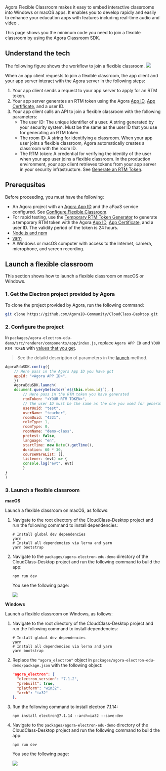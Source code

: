 Agora Flexible Classroom makes it easy to embed interactive classrooms into Windows or macOS apps. It enables you to develop rapidly and easily to enhance your education apps with features including real-time audio and video .

This page shows you the minimum code you need to join a flexible classroom by using the Agora Classroom SDK.

## Understand the tech

The following figure shows the workflow to join a flexible classroom.
![](https://web-cdn.agora.io/docs-files/1623309158910)

When an app client requests to join a flexible classroom, the app client and your app server interact with the Agora server in the following steps:

1. Your app client sends a request to your app server to apply for an RTM token.
2. Your app server generates an RTM token using the Agora [App ID](./Agora%20Platform/get_appid_token?platform=All%20Platforms#get-the-app-id), [App Certificate](./Agora%20Platform/get_appid_token?platform=All%20Platforms#get-the-app-certificate), and a user ID.
3. Your app client calls an API to join a flexible classroom with the following parameters:
   - The user ID: The unique identifier of a user. A string generated by your security system. Must be the same as the user ID that you use for generating an RTM token.
   - The room ID: A string for identifying a classroom. When your app user joins a flexible classroom, Agora automatically creates a classroom with the room ID.
   - The RTM token: A credential for verifying the identity of the user when your app user joins a flexible classroom. In the production environment, your app client retrieves tokens from your app server in your security infrastructure. See [Generate an RTM Token](https://docs.agora.io/en/Real-time-Messaging/token_server_rtm).

## Prerequsites

Before proceeding, you must have the following:

- An Agora project with an [Agora App ID](./Agora%20Platform/get_appid_token?platform=All%20Platforms#get-the-app-id) and the aPaaS service configured. See [Configure Flexible Classroom](./agora_class_prep).
- For rapid testing, use the [Temporary RTM Token Generator](https://webdemo.agora.io/token-builder/) to generate a temporary RTM token with the Agora [App ID](./Agora%20Platform/get_appid_token?platform=All%20Platforms#get-the-app-id), [App Certificate](./Agora%20Platform/get_appid_token?platform=All%20Platforms#get-the-app-certificate), and a user ID. The validity period of the token is 24 hours.
- [Node.js and npm](https://docs.npmjs.com/downloading-and-installing-node-js-and-npm)
- [yarn](https://yarnpkg.com/)
- A Windows or macOS computer with access to the Internet, camera, microphone, and screen recording.

## Launch a flexible classroom 

This section shows how to launch a flexible classroom on macOS or Windows.

### 1. Get the Electron project provided by Agora

To clone the project provided by Agora, run the following command:

```bash
git clone https://github.com/AgoraIO-Community/CloudClass-Desktop.git
```

### 2. Configure the project

In `packages/agora-electron-edu-demo/src/renderer/components/app/index.js`, replace `Agora APP ID` and `YOUR RTM TOKEN` with [values that you get](#prerequsites).

> See the detaild description of parameters in the [launch](./agora_class_api_ref_web?platform=Electron#launch) method.

```js
AgoraEduSDK.config({
    // Here pass in the Agora App ID you have got
    appId: "<Agora APP ID>",
    })
    AgoraEduSDK.launch(
    document.querySelector(`#${this.elem.id}`), {
        // Here pass in the RTM token you have generated
        rtmToken: "<YOUR RTM TOKEN>",
        // The user ID must be the same as the one you used for generating the RTM token
        userUuid: "test",
        userName: "teacher",
        roomUuid: "4321",
        roleType: 1,
        roomType: 0,
        roomName: "demo-class",
        pretest: false,
        language: "en",
        startTime: new Date().getTime(),
        duration: 60 * 30,
        courseWareList: [],
        listener: (evt) => {
        console.log("evt", evt)
        }
}
)
```

### 3. Launch a flexible classroom

**macOS**

Launch a flexible classroom on macOS, as follows:

1. Navigate to the root directory of the CloudClass-Desktop project and run the following command to install dependencies:

   ```shell
   # Install global dev dependencies
   yarn
   # Install all dependencies via lerna and yarn
   yarn bootstrap
   ```

2. Navigate to the `packages/agora-electron-edu-demo` directory of the CloudClass-Desktop project and run the following command to build the app:

   ```shell
   npm run dev
   ```

   You see the following page:

   ![](https://web-cdn.agora.io/docs-files/1623404345070)

**Windows**

Launch a flexible classroom on Windows, as follows:

1. Navigate to the root directory of the CloudClass-Desktop project and run the following command to install dependencies:

   ```shell
   # Install global dev dependencies
   yarn
   # Install all dependencies via lerna and yarn
   yarn bootstrap
   ```

2. Replace the `"agora_electron"` object in `packages/agora-electron-edu-demo/package.json` with the following object:

   ```json
   "agora_electron": {
     "electron_version": "7.1.2",
     "prebuilt": true,
     "platform": "win32",
     "arch": "ia32"
   },
   ```

3. Run the following command to install electron 7.1.14:

   ```
   npm install electron@7.1.14 --arch=ia32 --save-dev
   ```

4. Navigate to the `packages/agora-electron-edu-demo` directory of the CloudClass-Desktop project and run the following command to build the app:

   ```
   npm run dev
   ```

   You see the following page:

   ![](https://web-cdn.agora.io/docs-files/1623404345070)

